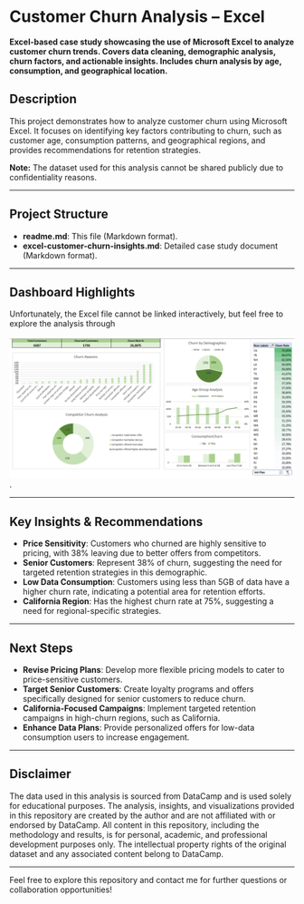 # **Customer Churn Analysis – Excel**

**Excel-based case study showcasing the use of Microsoft Excel to analyze customer churn trends. Covers data cleaning, demographic analysis, churn factors, and actionable insights. Includes churn analysis by age, consumption, and geographical location.**

## **Description**

This project demonstrates how to analyze customer churn using Microsoft Excel. It focuses on identifying key factors contributing to churn, such as customer age, consumption patterns, and geographical regions, and provides recommendations for retention strategies.

**Note:** The dataset used for this analysis cannot be shared publicly due to confidentiality reasons.

---

## **Project Structure**

- **readme.md**: This file (Markdown format).
- **excel-customer-churn-insights.md**: Detailed case study document (Markdown format).

---

## **Dashboard Highlights**

Unfortunately, the Excel file cannot be linked interactively, but feel free to explore the analysis through 

![Dashboard](images/overview_excel.png).

---

## **Key Insights & Recommendations**

- **Price Sensitivity**: Customers who churned are highly sensitive to pricing, with 38% leaving due to better offers from competitors.  
- **Senior Customers**: Represent 38% of churn, suggesting the need for targeted retention strategies in this demographic.  
- **Low Data Consumption**: Customers using less than 5GB of data have a higher churn rate, indicating a potential area for retention efforts.  
- **California Region**: Has the highest churn rate at 75%, suggesting a need for regional-specific strategies.

---

## **Next Steps**

- **Revise Pricing Plans**: Develop more flexible pricing models to cater to price-sensitive customers.  
- **Target Senior Customers**: Create loyalty programs and offers specifically designed for senior customers to reduce churn.  
- **California-Focused Campaigns**: Implement targeted retention campaigns in high-churn regions, such as California.  
- **Enhance Data Plans**: Provide personalized offers for low-data consumption users to increase engagement.

---

## **Disclaimer**

The data used in this analysis is sourced from DataCamp and is used solely for educational purposes. The analysis, insights, and visualizations provided in this repository are created by the author and are not affiliated with or endorsed by DataCamp. All content in this repository, including the methodology and results, is for personal, academic, and professional development purposes only. The intellectual property rights of the original dataset and any associated content belong to DataCamp.

---

Feel free to explore this repository and contact me for further questions or collaboration opportunities!
